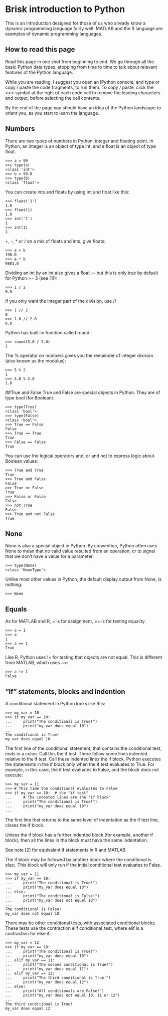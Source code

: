 # Brisk introduction to Python
This is an introduction designed for those of us who already know a dynamic programming language fairly well. MATLAB and the R language are examples of dynamic programming languages.

## How to read this page
Read this page in one shot from beginning to end. We go through all the basic Python data types, stopping from time to time to talk about relevant features of the Python language.

While you are reading, I suggest you open an IPython console, and type or copy / paste the code fragments, to run them. To copy / paste, click the >>> symbol at the right of each code cell to remove the leading characters and output, before selecting the cell contents.

By the end of the page you should have an idea of the Python landscape to orient you, as you start to learn the language.

## Numbers
There are two types of numbers in Python: integer and floating point. In Python, an integer is an object of type int, and a float is an object of type float.

```
>>> a = 99
>>> type(a)
<class 'int'>
>>> b = 99.0
>>> type(b)
<class 'float'>
```

You can create ints and floats by using int and float like this:

```
>>> float('1')
1.0
>>> float(1)
1.0
>>> int('1')
1
>>> int(1)
1
```

+, -, * or / on a mix of floats and ints, give floats:

```
>>> a + b
198.0
>>> a * b
9801.0
```

Dividing an int by an int also gives a float — but this is only true by default for Python >= 3 (see [1]):

```
>>> 1 / 2
0.5
```

If you only want the integer part of the division, use //

```
>>> 1 // 2
0
>>> 1.0 // 2.0
0.0
```

Python has built-in function called round:

```
>>> round(5.0 / 2.0)
2
```

The % operator on numbers gives you the remainder of integer division (also known as the modulus):

```
>>> 5 % 2
1
>>> 5.0 % 2.0
1.0
```

##True and False
True and False are special objects in Python. They are of type bool (for Boolean).

```
>>> type(True)
<class 'bool'>
>>> type(False)
<class 'bool'>
>>> True == False
False
>>> True == True
True
>>> False == False
True
```

You can use the logical operators and, or and not to express logic about Boolean values:

```
>>> True and True
True
>>> True and False
False
>>> True or False
True
>>> False or False
False
>>> not True
False
>>> True and not False
True
```

## None
None is also a special object in Python. By convention, Python often uses None to mean that no valid value resulted from an operation, or to signal that we don’t have a value for a parameter.

```
>>> type(None)
<class 'NoneType'>
```

Unlike most other values in Python, the default display output from None, is nothing:

```
>>> None
```

## Equals
As for MATLAB and R, = is for assignment, == is for testing equality.

```
>>> a = 1
>>> a
1
>>> a == 1
True
```

Like R, Python uses != for testing that objects are not equal. This is different from MATLAB, which uses ~=:

```
>>> a != 1
False
```

## “If” statements, blocks and indention
A conditional statement in Python looks like this:

```
>>> my_var = 10
>>> if my_var == 10:
...     print("The conditional is True!")
...     print("my_var does equal 10")
...
The conditional is True!
my_var does equal 10
```

The first line of the conditional statement, that contains the conditional test, ends in a colon. Call this the if test. There follow some lines indented relative to the if test. Call these indented lines the if block. Python executes the statements in the if block only when the if test evaluates to True. For example, in this case, the if test evaluates to False, and the block does not execute:

```
>>> my_var = 11
>>> # This time the conditional evaluates to False
>>> if my_var == 10:  # the "if test"
...     # The indented lines are the "if block"
...     print("The conditional is True!")
...     print("my_var does equal 10")
...
```

The first line that returns to the same level of indentation as the if test line, closes the if block.

Unless the if block has a further indented block (for example, another if block), then all the lines in the block must have the same indentation.

See note [2] for equivalent if statements in R and MATLAB.

The if block may be followed by another block where the conditional is else:. This block will only run if the initial conditional test evaluates to False.

```
>>> my_var = 11
>>> if my_var == 10:
...     print("The conditional is True!")
...     print("my_var does equal 10")
... else:
...     print("The conditional is False!")
...     print("my_var does not equal 10")
...
The conditional is False!
my_var does not equal 10
```

There may be other conditional tests, with associated conditional blocks. These tests use the contraction elif conditional_test, where elif is a contraction for else if:

```
>>> my_var = 12
>>> if my_var == 10:
...     print("The conditional is True!")
...     print("my_var does equal 10")
... elif my_var == 11:
...     print("The second conditional is True!")
...     print("my_var does equal 11")
... elif my_var == 12:
...     print("The third conditional is True!")
...     print("my_var does equal 12")
... else:
...     print("All conditionals are False!")
...     print("my_var does not equal 10, 11 or 12")
...
The third conditional is True!
my_var does equal 12
```
